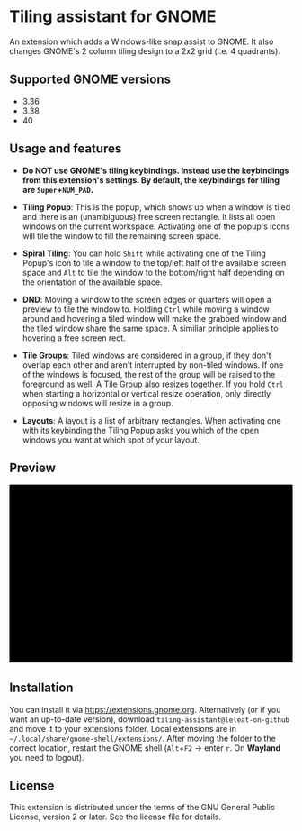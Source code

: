# Tiling assistant for GNOME

An extension which adds a Windows-like snap assist to GNOME. It also changes GNOME's 2 column tiling design to a 2x2 grid (i.e. 4 quadrants).

## Supported GNOME versions

- 3.36
- 3.38
- 40

## Usage and features

- **Do NOT use GNOME's tiling keybindings. Instead use the keybindings from this extension's settings. By default, the keybindings for tiling are `Super`+`NUM_PAD`.**

- **Tiling Popup**: This is the popup, which shows up when a window is tiled and there is an (unambiguous) free screen rectangle. It lists all open windows on the current workspace. Activating one of the popup's icons will tile the window to fill the remaining screen space.

- **Spiral Tiling**: You can hold `Shift` while activating one of the Tiling Popup's icon to tile a window to the top/left half of the available screen space and `Alt` to tile the window to the bottom/right half depending on the orientation of the available space.

- **DND**: Moving a window to the screen edges or quarters will open a preview to tile the window to. Holding `Ctrl` while moving a window around and hovering a tiled window will make the grabbed window and the tiled window share the same space. A similiar principle applies to hovering a free screen rect.

- **Tile Groups**: Tiled windows are considered in a group, if they don't overlap each other and aren't interrupted by non-tiled windows. If one of the windows is focused, the rest of the group will be raised to the foreground as well. A Tile Group also resizes together. If you hold `Ctrl` when starting a horizontal or vertical resize operation, only directly opposing windows will resize in a group.

- **Layouts**: A layout is a list of arbitrary rectangles. When activating one with its keybinding the Tiling Popup asks you which of the open windows you want at which spot of your layout.

## Preview

![Preview](preview.gif)

## Installation

You can install it via https://extensions.gnome.org. Alternatively (or if you want an up-to-date version), download `tiling-assistant@leleat-on-github` and move it to your extensions folder. Local extensions are in `~/.local/share/gnome-shell/extensions/`. After moving the folder to the correct location, restart the GNOME shell (`Alt`+`F2` -> enter `r`. On **Wayland** you need to logout).

## License

This extension is distributed under the terms of the GNU General Public License, version 2 or later. See the license file for details.